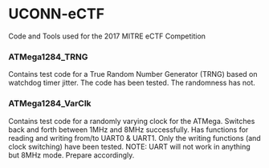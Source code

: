 # UCONN-eCTF
Code and Tools used for the 2017 MITRE eCTF Competition

### ATMega1284_TRNG
Contains test code for a True Random Number Generator (TRNG) based on watchdog timer jitter. The code has been tested. The randomness has not.

### ATMega1284_VarClk
Contains test code for a randomly varying clock for the ATMega. Switches back and forth between 1MHz and 8MHz successfully. Has functions for reading and writing from/to UART0 & UART1. Only the writing functions (and clock switching) have been tested.
NOTE: UART will not work in anything but 8MHz mode. Prepare accordingly.
